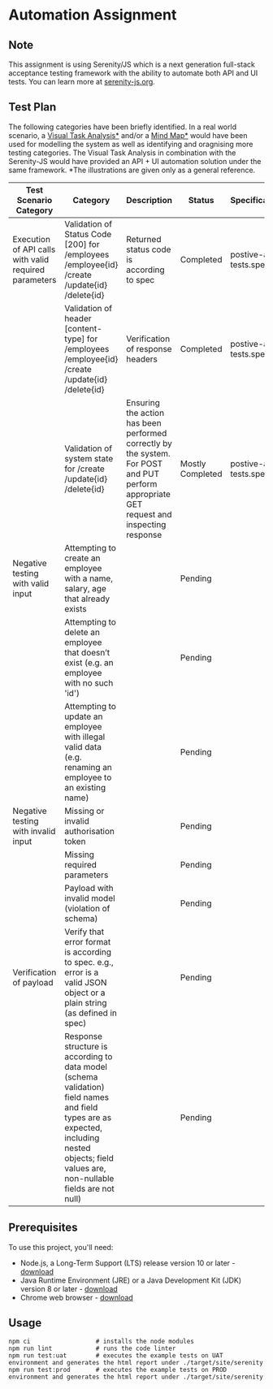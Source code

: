 # Automation Assignment

## Note
This assignment is using Serenity/JS which is a next generation full-stack acceptance testing framework with the ability to automate both API and UI tests. You can learn more at [serenity-js.org](https://serenity-js.org).

## Test Plan

The following categories have been briefly identified. In a real world scenario, a [Visual Task Analysis*](https://drive.google.com/file/d/1ThrYRcO3zs3uaxuJXUSlbFClTqQAKYqd/view) and/or a [Mind Map*](https://drive.google.com/file/d/1SkstPU4XvY-TbGifzT9HBi4bn0tgjpUr/view) would have been used for modelling the system as well as identifying and oragnising more testing categories. The Visual Task Analysis in combination with the Serenity-JS would have provided an API + UI automation solution under the same framework. *The illustrations are given only as a general reference.


| Test Scenario Category                                | Category                                                                                                                                                                                      | Description                                                                                                                              | Status           | Specification             |
|-------------------------------------------------------|-----------------------------------------------------------------------------------------------------------------------------------------------------------------------------------------------|------------------------------------------------------------------------------------------------------------------------------------------|------------------|---------------------------|
| Execution of API calls with valid required parameters | Validation of Status Code [200] for  /employees /employee{id} /create  /update{id}   /delete{id}                                                                                                   | Returned status code is according to spec                                                                                                | Completed        | postive-api-tests.spec.ts |
|                                                       | Validation of header [content-type] for  /employees /employee{id} /create /update{id}  /delete{id}                                                                                              | Verification of response headers                                                                                                         | Completed        | postive-api-tests.spec.ts |
|                                                       | Validation of system state for   /create   /update{id}   /delete{id}                                                                                                                                | Ensuring the action has been performed correctly by the system. For POST and PUT perform appropriate GET request and inspecting response | Mostly Completed | postive-api-tests.spec.ts |
| Negative testing with valid input                     | Attempting to create an employee with a name, salary, age that already exists                                                                                                                 |                                                                                                                                          | Pending          |                           |
|                                                       | Attempting to delete an employee that doesn’t exist (e.g. an employee with no such 'id')                                                                                                      |                                                                                                                                          | Pending          |                           |
|                                                       | Attempting to update an employee with illegal valid data (e.g. renaming an employee to an existing name)                                                                                      |                                                                                                                                          | Pending          |                           |
| Negative testing with invalid input                   | Missing or invalid authorisation token                                                                                                                                                        |                                                                                                                                          | Pending          |                           |
|                                                       | Missing required parameters                                                                                                                                                                   |                                                                                                                                          | Pending          |                           |
|                                                       | Payload with invalid model (violation of schema)                                                                                                                                              |                                                                                                                                          | Pending          |                           |
| Verification of payload                               | Verify that error format is according to spec. e.g., error is a valid JSON object or a plain string (as defined in spec)                                                                      |                                                                                                                                          | Pending          |                           |
|                                                       | Response structure is according to data model  (schema validation) field names and field types are as expected, including nested objects; field values are, non-nullable fields are not null) |                                                                                                                                          | Pending          |                           |


###

## Prerequisites

To use this project, you'll need:
- Node.js, a Long-Term Support (LTS) release version 10 or later - [download](https://nodejs.org/en/)
- Java Runtime Environment (JRE) or a Java Development Kit (JDK) version 8 or later - [download](https://adoptopenjdk.net/)
- Chrome web browser - [download](https://www.google.co.uk/chrome/)

## Usage

```
npm ci                  # installs the node modules
npm run lint            # runs the code linter
npm run test:uat        # executes the example tests on UAT environment and generates the html report under ./target/site/serenity
npm run test:prod       # executes the example tests on PROD environment and generates the html report under ./target/site/serenity
```

